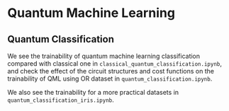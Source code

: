 # Quantum Machine Learning

## Quantum Classification

We see the trainability of quantum machine learning classification compared with classical one in `classical_quantum_classification.ipynb`, and check the effect of the circuit structures and cost functions on the trainability of QML using OR dataset in `quantum_classification.ipynb`.

We also see the trainability for a more practical datasets in `quantum_classification_iris.ipynb`.
